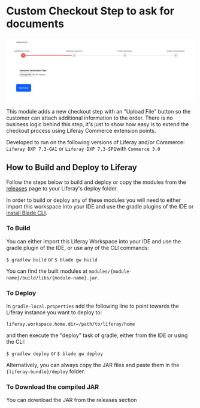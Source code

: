 # Custom Checkout Step to ask for documents
![Freelancer](additional-info-checkout-step.png
)

This module adds a new checkout step with an "Upload File" button so the customer can attach additional information to the order.
There is no business logic behind this step, it's just to show how easy is to extend the checkout process using Liferay Commerce extension points.


Developed to run on the following versions of Liferay and/or Commerce: `Liferay DXP 7.3-GA1` or `Liferay DXP 7.3-SP1`with `Commerce 3.0`


## How to Build and Deploy to Liferay

Follow the steps below to build and deploy or copy the modules from the [releases](../../releases/latest) page to your Liferay's deploy folder.

In order to build or deploy any of these modules you will need to either import this workspace into your IDE and use the gradle plugins of the IDE or  [install Blade CLI](https://help.liferay.com/hc/en-us/articles/360028833852-Installing-Blade-CLI).

### To Build

You can either import this Liferay Workspace into your IDE and use the gradle plugin of the IDE, or use any of the CLI commands:

`$ gradlew build`
or
`$ blade gw build`

You can find the built modules at `modules/{module-name}/build/libs/{module-name}.jar`.

### To Deploy

In `gradle-local.properties` add the following line to point towards the Liferay instance you want to deploy to:
```
liferay.workspace.home.dir=/path/to/liferay/home
```
and then execute the "deploy" task of gradle, either from the IDE or using the CLI:

`$ gradlew deploy`
or
`$ blade gw deploy`

Alternatively, you can always copy the JAR files and paste them in the `{liferay-bundle}/deploy` folder.

### To Download the compiled JAR

You can download the JAR from the releases section



